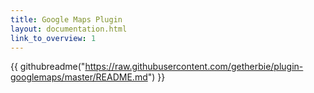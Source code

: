 ```yaml
---
title: Google Maps Plugin
layout: documentation.html
link_to_overview: 1
---
```


{{ githubreadme("https://raw.githubusercontent.com/getherbie/plugin-googlemaps/master/README.md") }}
